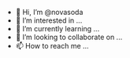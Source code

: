 - 👋 Hi, I’m @novasoda
- 👀 I’m interested in ...
- 🌱 I’m currently learning ...
- 💞️ I’m looking to collaborate on ...
- 📫 How to reach me ...

<!---
novasoda/novasoda is a ✨ special ✨ repository because its `README.md` (this file) appears on your GitHub profile.
You can click the Preview link to take a look at your changes.
--->
